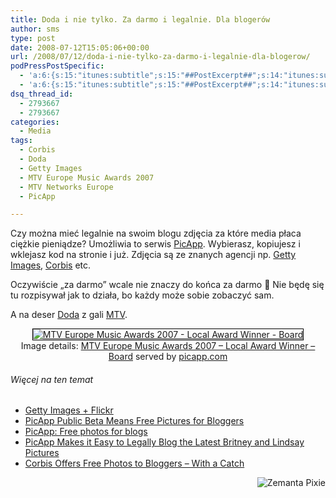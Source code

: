 ```yaml
---
title: Doda i nie tylko. Za darmo i legalnie. Dla blogerów
author: sms
type: post
date: 2008-07-12T15:05:06+00:00
url: /2008/07/12/doda-i-nie-tylko-za-darmo-i-legalnie-dla-blogerow/
podPressPostSpecific:
  - 'a:6:{s:15:"itunes:subtitle";s:15:"##PostExcerpt##";s:14:"itunes:summary";s:15:"##PostExcerpt##";s:15:"itunes:keywords";s:17:"##WordPressCats##";s:13:"itunes:author";s:10:"##Global##";s:15:"itunes:explicit";s:7:"Default";s:12:"itunes:block";s:7:"Default";}'
  - 'a:6:{s:15:"itunes:subtitle";s:15:"##PostExcerpt##";s:14:"itunes:summary";s:15:"##PostExcerpt##";s:15:"itunes:keywords";s:17:"##WordPressCats##";s:13:"itunes:author";s:10:"##Global##";s:15:"itunes:explicit";s:7:"Default";s:12:"itunes:block";s:7:"Default";}'
dsq_thread_id:
  - 2793667
  - 2793667
categories:
  - Media
tags:
  - Corbis
  - Doda
  - Getty Images
  - MTV Europe Music Awards 2007
  - MTV Networks Europe
  - PicApp

---
```

Czy można mieć legalnie na swoim blogu zdjęcia za które media płaca ciężkie pieniądze? Umożliwia to serwis <a href="http://www.picapp.com" target="_self">PicApp</a>. Wybierasz, kopiujesz i wklejasz kod na stronie i już. Zdjęcia są ze znanych agencji np. <a class="zem_slink" title="Getty Images" rel="wikipedia" href="http://en.wikipedia.org/wiki/Getty_Images">Getty Images</a>, <a class="zem_slink" title="Corbis" rel="homepage" href="http://www.corbis.com/">Corbis</a> etc.
  
Oczywiście &#8222;za darmo&#8221; wcale nie znaczy do końca za darmo 🙂 Nie będę się tu rozpisywał jak to działa, bo każdy może sobie zobaczyć sam.
  
A na deser <a title="Doda" rel="wikipedia" href="http://pl.wikipedia.org/wiki/Dorota_Rabczewska" target="_self">Doda</a> z gali <a href="http://www.mtv.com" target="_self">MTV</a>.

<div style="text-align:center;">
  <span id="pa_37602"><a id="pa_37602" href="http://www.picapp.com/PublicSite/ViewDetails.aspx?ImageId=624369"><img style="border: 1px solid black;" src="http://www.picapp.com/ftp/Preview/0037/MTV_Europe_Music_Awards_2007__Local_Award_W_Picapp_37602.jpg" alt="MTV Europe Music Awards 2007 - Local Award Winner - Board" /></a><br /> <span>Image details: <a href="http://www.picapp.com/PublicSite/ViewDetails.aspx?ImageId=624369">MTV Europe Music Awards 2007 &#8211; Local Award Winner &#8211; Board</a> served by <a href="http://www.picapp.com">picapp.com</a></span></span>
</div>

<h6 class="zemanta-related-title" style="font-size: 1em;">
  Więcej na ten temat
</h6>

<ul class="zemanta-article-ul">
  <li class="zemanta-article-ul-li">
    <a href="http://www.informationleafblower.com/blog/archives/2008/07/getty-images-fl.html">Getty Images + Flickr</a>
  </li>
  <li class="zemanta-article-ul-li">
    <a href="http://mashable.com/2008/03/21/picapp/">PicApp Public Beta Means Free Pictures for Bloggers</a>
  </li>
  <li class="zemanta-article-ul-li">
    <a href="http://www.businessweek.com/the_thread/blogspotting/archives/2008/06/picapp_free_pho_1.html?campaign_id=rss_blog_blogspotting">PicApp: Free photos for blogs</a>
  </li>
  <li class="zemanta-article-ul-li">
    <a href="http://mashable.com/2008/07/07/free-celebrity-pictures/">PicApp Makes it Easy to Legally Blog the Latest Britney and Lindsay Pictures</a>
  </li>
  <li class="zemanta-article-ul-li">
    <a href="http://www.readwriteweb.com/archives/corbis_offers_free_photos_to_bloggers.php">Corbis Offers Free Photos to Bloggers &#8211; With a Catch</a>
  </li>
</ul>

<div class="zemanta-pixie" style="margin-top: 10px; height: 15px;">
  <a class="zemanta-pixie-a" title="Zemified by Zemanta" href="http://reblog.zemanta.com/zemified/882d6a02-5471-4af7-8cb0-44fe3cd0dd20/"><img class="zemanta-pixie-img" style="border: medium none; float: right;" src="http://img.zemanta.com/reblog_e.png?x-id=882d6a02-5471-4af7-8cb0-44fe3cd0dd20" alt="Zemanta Pixie" /></a>
</div>